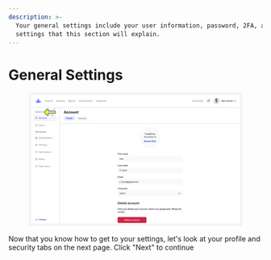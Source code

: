 ```yaml
---
description: >-
  Your general settings include your user information, password, 2FA, and other
  settings that this section will explain.
---
```


# General Settings

<figure><img src="../../.gitbook/assets/Profile.png" alt=""><figcaption></figcaption></figure>

Now that you know how to get to your settings, let's look at your profile and security tabs on the next page. Click "Next" to continue
